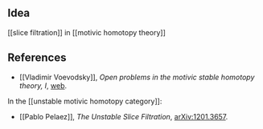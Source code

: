 ## Idea

[[slice filtration]] in [[motivic homotopy theory]]

## References

* [[Vladimir Voevodsky]], _Open problems in the motivic stable homotopy theory, I_, [web](http://www.math.uiuc.edu/K-theory/0392/).

In the [[unstable motivic homotopy category]]:

* [[Pablo Pelaez]], _The Unstable Slice Filtration_, [arXiv:1201.3657](http://arxiv.org/abs/1201.3657).